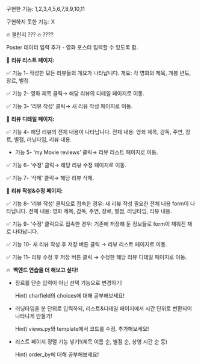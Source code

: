 구현한 기능: 1,2,3,4,5,6,7,8,9,10,11

구현하지 못한 기능: X

🔥 챌린지 ??? 🔥
????


Poster 데이터 입력 추가 - 영화 포스터 입력할 수 있도록 함.

📝 **리뷰 리스트 페이지:**

✅ 기능 1- 작성한 모든 리뷰들의 개요가 나타납니다.
    개요: 각 영화의 제목, 개봉 년도, 장르, 별점
    
✅ 기능 2- 영화 제목 클릭→ 해당 리뷰의 디테일 페이지로 이동.
    
✅ 기능 3- ‘리뷰 작성’ 클릭→ 새 리뷰 작성 페이지로 이동.
    

📝 **리뷰 디테일 페이지:** 

✅ 기능 4- 해당 리뷰의 전체 내용이 나타납니다.
    전체 내용: 영화 제목, 감독, 주연, 장르, 별점, 러닝타임, 리뷰 내용. 
    
- 기능 5- ‘my Movie reviews’ 클릭→  리뷰 리스트 페이지로 이동.
    
✅ 기능 6- ‘수정’ 클릭→ 해당 리뷰 수정 페이지로 이동.
    
✅ 기능 7- ‘삭제’ 클릭→ 해당 리뷰 삭제. 
    

📝 **리뷰 작성&수정 페이지:**

✅ 기능 8- ‘리뷰 작성’ 클릭으로 접속한 경우: 새 리뷰 작성 필요한 전체 내용 form이 나타납니다.
    전체 내용: 영화 제목, 감독, 주연, 장르, 별점, 러닝타임, 리뷰 내용. 
    
✅ 기능 9- ‘수정’ 클릭으로 접속한 경우: 기존에 저장해 둔 정보들로 form이 채워진 채로 나타납니다.
    
✅ 기능 10- 새 리뷰 작성 후 저장 버튼 클릭 → 리뷰 리스트 페이지로 이동.
    
✅ 기능 11- 리뷰 수정 후 저장 버튼 클릭 → 수정한 해당 리뷰 디테일 페이지로 이동.

🔥  **백엔드 연습을 더 해보고 싶다!**

- 장르를 단순 입력이 아닌 선택 기능으로 변경하기!
    
    Hint) charfield의 choices에 대해 공부해보세요!
    
- 러닝타임을 분 단위로 입력하되, 리스트&디테일 페이지에서 시간 단위로 변환되어 나타나게 만들기!
    
    Hint) views.py와 template에서 코드를 수정, 추가해보세요!
    
- 리스트 페이지 정렬 기능 넣기!(제목 이름 순, 별점 순, 상영 시간 순 등)
    
    Hint) order_by에 대해 공부해보세요!